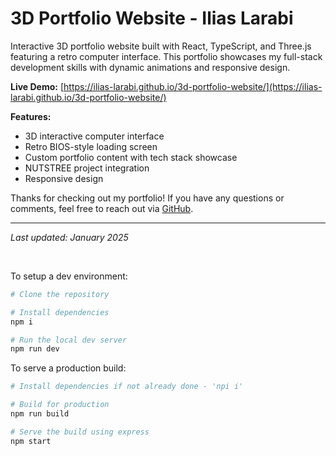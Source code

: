 # 3D Portfolio Website - Ilias Larabi

Interactive 3D portfolio website built with React, TypeScript, and Three.js featuring a retro computer interface. This portfolio showcases my full-stack development skills with dynamic animations and responsive design.

**Live Demo:** [https://ilias-larabi.github.io/3d-portfolio-website/](https://ilias-larabi.github.io/3d-portfolio-website/)

**Features:**
- 3D interactive computer interface
- Retro BIOS-style loading screen
- Custom portfolio content with tech stack showcase
- NUTSTREE project integration
- Responsive design

Thanks for checking out my portfolio! If you have any questions or comments, feel free to reach out via [GitHub](https://github.com/ilias-larabi).

---
*Last updated: January 2025*

<br>

To setup a dev environment:

```bash
# Clone the repository

# Install dependencies 
npm i

# Run the local dev server
npm run dev
```

To serve a production build:

```bash
# Install dependencies if not already done - 'npi i'

# Build for production
npm run build

# Serve the build using express
npm start
```

